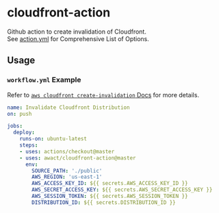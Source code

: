 # cloudfront-action

Github action to create invalidation of Cloudfront.  
See [action.yml](./action.yml) for Comprehensive List of Options.  

## Usage

### `workflow.yml` Example

Refer to [`aws cloudfront create-invalidation` Docs](https://docs.aws.amazon.com/cli/latest/reference/cloudfront/create-invalidation.html) for more details.

```yaml
name: Invalidate Cloudfront Distribution
on: push

jobs:
  deploy:
    runs-on: ubuntu-latest
    steps:
    - uses: actions/checkout@master
    - uses: awact/cloudfront-action@master
      env:
        SOURCE_PATH: './public'
        AWS_REGION: 'us-east-1'
        AWS_ACCESS_KEY_ID: ${{ secrets.AWS_ACCESS_KEY_ID }}
        AWS_SECRET_ACCESS_KEY: ${{ secrets.AWS_SECRET_ACCESS_KEY }}
        AWS_SESSION_TOKEN: ${{ secrets.AWS_SESSION_TOKEN }}
        DISTRIBUTION_ID: ${{ secrets.DISTRIBUTION_ID }}
```
